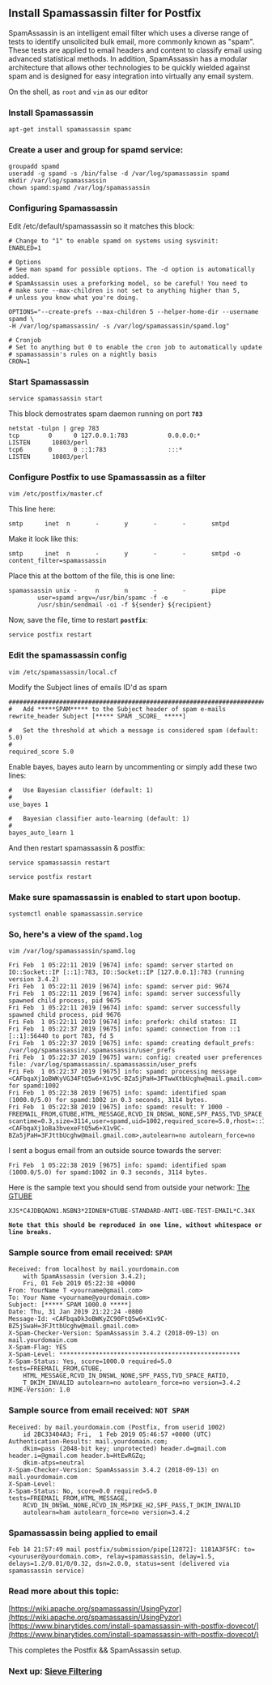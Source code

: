 ## Install Spamassassin filter for Postfix
SpamAssassin is an intelligent email filter which uses a diverse range of tests to identify unsolicited bulk email, more commonly known as "spam". These tests are applied to email headers and content to classify email using advanced statistical methods. In addition, SpamAssassin has a modular architecture that allows other technologies to be quickly wielded against spam and is designed for easy integration into virtually any email system.

On the shell, as `root` and `vim` as our editor
### Install Spamassassin
~~~~
apt-get install spamassassin spamc
~~~~

### Create a user and group for spamd service:
~~~~
groupadd spamd
useradd -g spamd -s /bin/false -d /var/log/spamassassin spamd
mkdir /var/log/spamassassin
chown spamd:spamd /var/log/spamassassin
~~~~

### Configuring Spamassassin
Edit /etc/default/spamassassin so it matches this block:
~~~~
# Change to "1" to enable spamd on systems using sysvinit:
ENABLED=1

# Options
# See man spamd for possible options. The -d option is automatically added.
# SpamAssassin uses a preforking model, so be careful! You need to
# make sure --max-children is not set to anything higher than 5,
# unless you know what you're doing.

OPTIONS="--create-prefs --max-children 5 --helper-home-dir --username spamd \
-H /var/log/spamassassin/ -s /var/log/spamassassin/spamd.log"

# Cronjob
# Set to anything but 0 to enable the cron job to automatically update
# spamassassin's rules on a nightly basis
CRON=1
~~~~

### Start Spamassassin
~~~~
service spamassassin start
~~~~
This block demostrates spam daemon running on port **`783`**
~~~~
netstat -tulpn | grep 783
tcp        0      0 127.0.0.1:783           0.0.0.0:*               LISTEN      10803/perl
tcp6       0      0 ::1:783                 :::*                    LISTEN      10803/perl
~~~~

### Configure Postfix to use Spamassassin as a filter
~~~~
vim /etc/postfix/master.cf
~~~~
This line here:
~~~~
smtp      inet  n       -       y       -       -       smtpd
~~~~
Make it look like this:
~~~~
smtp      inet  n       -       y       -       -       smtpd -o content_filter=spamassassin
~~~~

Place this at the bottom of the file, this is one line:
~~~~
spamassassin unix -     n       n       -       -       pipe
        user=spamd argv=/usr/bin/spamc -f -e  
        /usr/sbin/sendmail -oi -f ${sender} ${recipient}
~~~~
Now, save the file, time to restart **`postfix`**:
~~~~
service postfix restart
~~~~

### Edit the spamassassin config
~~~~
vim /etc/spamassassin/local.cf
~~~~
Modify the Subject lines of emails ID'd as spam
~~~~
###########################################################################
#   Add *****SPAM***** to the Subject header of spam e-mails
rewrite_header Subject [***** SPAM _SCORE_ *****]
~~~~
~~~~
#   Set the threshold at which a message is considered spam (default: 5.0)
#
required_score 5.0
~~~~

Enable bayes, bayes auto learn by uncommenting or simply add these two lines:
~~~~
#   Use Bayesian classifier (default: 1)
#
use_bayes 1
~~~~
~~~~
#   Bayesian classifier auto-learning (default: 1)
#
bayes_auto_learn 1
~~~~

And then restart spamassassin & postfix:
~~~~
service spamassassin restart
~~~~
~~~~
service postfix restart
~~~~
### Make sure spamassassin is enabled to start upon bootup.
~~~~
systemctl enable spamassassin.service
~~~~

### So, here's a view of the **`spamd.log`**
~~~~
vim /var/log/spamassassin/spamd.log
~~~~

~~~~
Fri Feb  1 05:22:11 2019 [9674] info: spamd: server started on IO::Socket::IP [::1]:783, IO::Socket::IP [127.0.0.1]:783 (running version 3.4.2)
Fri Feb  1 05:22:11 2019 [9674] info: spamd: server pid: 9674
Fri Feb  1 05:22:11 2019 [9674] info: spamd: server successfully spawned child process, pid 9675
Fri Feb  1 05:22:11 2019 [9674] info: spamd: server successfully spawned child process, pid 9676
Fri Feb  1 05:22:11 2019 [9674] info: prefork: child states: II
Fri Feb  1 05:22:37 2019 [9675] info: spamd: connection from ::1 [::1]:56440 to port 783, fd 5
Fri Feb  1 05:22:37 2019 [9675] info: spamd: creating default_prefs: /var/log/spamassassin/.spamassassin/user_prefs
Fri Feb  1 05:22:37 2019 [9675] warn: config: created user preferences file: /var/log/spamassassin/.spamassassin/user_prefs
Fri Feb  1 05:22:37 2019 [9675] info: spamd: processing message <CAFbqaXj1oBWKyVG34FtQ5w6+X1v9C-BZa5jPaH=3FTwwXtbUcghw@mail.gmail.com> for spamd:1002
Fri Feb  1 05:22:38 2019 [9675] info: spamd: identified spam (1000.0/5.0) for spamd:1002 in 0.3 seconds, 3114 bytes.
Fri Feb  1 05:22:38 2019 [9675] info: spamd: result: Y 1000 - FREEMAIL_FROM,GTUBE,HTML_MESSAGE,RCVD_IN_DNSWL_NONE,SPF_PASS,TVD_SPACE_RATIO,T_DKIM_INVALID scantime=0.3,size=3114,user=spamd,uid=1002,required_score=5.0,rhost=::1,raddr=::1,rport=56440,mid=<CAFbqaXj1oBa3bvexeFtQ5w6+X1v9C-BZa5jPaH=3FJttbUcghw@mail.gmail.com>,autolearn=no autolearn_force=no
~~~~

I sent a bogus email from an outside source towards the server:
~~~~
Fri Feb  1 05:22:38 2019 [9675] info: spamd: identified spam (1000.0/5.0) for spamd:1002 in 0.3 seconds, 3114 bytes.
~~~~

Here is the sample text you should send from outside your network: [The GTUBE](https://spamassassin.apache.org/gtube//)
~~~~
XJS*C4JDBQADN1.NSBN3*2IDNEN*GTUBE-STANDARD-ANTI-UBE-TEST-EMAIL*C.34X
~~~~
**` Note that this should be reproduced in one line, without whitespace or line breaks. `**


### Sample source from email received: **`SPAM`**
~~~~
Received: from localhost by mail.yourdomain.com
	with SpamAssassin (version 3.4.2);
	Fri, 01 Feb 2019 05:22:38 +0000
From: YourName T <yourname@gmail.com>
To: Your Name <yourname@yourdomain.com>
Subject: [***** SPAM 1000.0 *****] 
Date: Thu, 31 Jan 2019 21:22:24 -0800
Message-Id: <CAFbqaDk3oBWKyZC90FtQ5w6+X1v9C-BZ5jSwaH=3FJttbUcghw@mail.gmail.com>
X-Spam-Checker-Version: SpamAssassin 3.4.2 (2018-09-13) on mail.yourdomain.com
X-Spam-Flag: YES
X-Spam-Level: **************************************************
X-Spam-Status: Yes, score=1000.0 required=5.0 tests=FREEMAIL_FROM,GTUBE,
	HTML_MESSAGE,RCVD_IN_DNSWL_NONE,SPF_PASS,TVD_SPACE_RATIO,
	T_DKIM_INVALID autolearn=no autolearn_force=no version=3.4.2
MIME-Version: 1.0
~~~~

### Sample source from email received: **`NOT SPAM`**
~~~~
Received: by mail.yourdomain.com (Postfix, from userid 1002)
	id 2BC33404A3; Fri,  1 Feb 2019 05:46:57 +0000 (UTC)
Authentication-Results: mail.yourdomain.com;
	dkim=pass (2048-bit key; unprotected) header.d=gmail.com header.i=@gmail.com header.b=HtEwRGZq;
	dkim-atps=neutral
X-Spam-Checker-Version: SpamAssassin 3.4.2 (2018-09-13) on mail.yourdomain.com
X-Spam-Level: 
X-Spam-Status: No, score=0.0 required=5.0 tests=FREEMAIL_FROM,HTML_MESSAGE,
	RCVD_IN_DNSWL_NONE,RCVD_IN_MSPIKE_H2,SPF_PASS,T_DKIM_INVALID
	autolearn=ham autolearn_force=no version=3.4.2
~~~~

### Spamassassin being applied to email
~~~~
Feb 14 21:57:49 mail postfix/submission/pipe[12872]: 1181A3F5FC: to=<youruser@yourdomain.com>, relay=spamassassin, delay=1.5, delays=1.2/0.01/0/0.32, dsn=2.0.0, status=sent (delivered via spamassassin service)
~~~~

### Read more about this topic:
[https://wiki.apache.org/spamassassin/UsingPyzor](https://wiki.apache.org/spamassassin/UsingPyzor)<br>
[https://www.binarytides.com/install-spamassassin-with-postfix-dovecot/](https://www.binarytides.com/install-spamassassin-with-postfix-dovecot/)

This completes the Postfix && SpamAssassin setup.
<br>
### Next up: [Sieve Filtering](https://github.com/insideTheFlux/Mail-Server-with-Extras/blob/insideTheFlux-Ubuntu_18-04/SieveFiltering.md)
